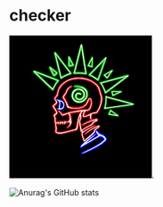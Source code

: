 # checker

![alt text for screen readers](./index.png "Text to show on mouseover").

![Anurag's GitHub stats](https://github-readme-stats.vercel.app/api?username=ruschecker&show_icons=true&theme=radical)
